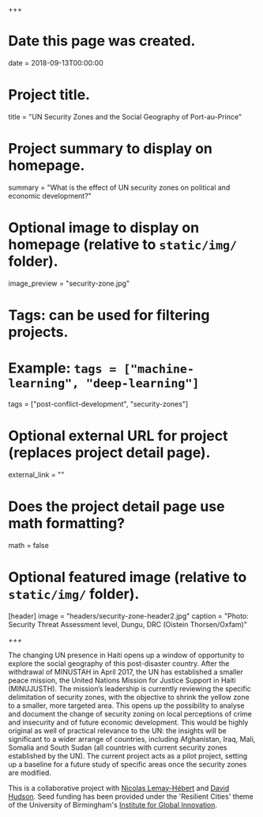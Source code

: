 +++
# Date this page was created.
date = 2018-09-13T00:00:00

# Project title.
title = "UN Security Zones and the Social Geography of Port-au-Prince"

# Project summary to display on homepage.
summary = "What is the effect of UN security zones on political and economic development?"

# Optional image to display on homepage (relative to `static/img/` folder).
image_preview = "security-zone.jpg"

# Tags: can be used for filtering projects.
# Example: `tags = ["machine-learning", "deep-learning"]`
tags = ["post-conflict-development", "security-zones"]

# Optional external URL for project (replaces project detail page).
external_link = ""

# Does the project detail page use math formatting?
math = false

# Optional featured image (relative to `static/img/` folder).
[header]
image = "headers/security-zone-header2.jpg"
caption = "Photo: Security Threat Assessment level, Dungu, DRC (Oistein Thorsen/Oxfam)"

+++

The changing UN presence in Haiti opens up a window of opportunity to explore the social geography of this post-disaster country. After the withdrawal of MINUSTAH in April 2017, the UN has established a smaller peace mission, the United Nations Mission for Justice Support in Haiti (MINUJUSTH). The mission’s leadership is currently reviewing the specific delimitation of security zones, with the objective to shrink the yellow zone to a smaller, more targeted area. This opens up the possibility to analyse and document the change of security zoning on local perceptions of crime and insecurity and of future economic development. This would be highly original as well of practical relevance to the UN: the insights will be significant to a wider arrange of countries, including Afghanistan, Iraq, Mali, Somalia and South Sudan (all countries with current security zones established by the UN). The current project acts as a pilot project, setting up a baseline for a future study of specific areas once the security zones are modified.

This is a collaborative project with [Nicolas Lemay-Hébert](http://ir.bellschool.anu.edu.au/experts-publications/experts/nicolas-lemay-hebert) and [David Hudson](https://www.birmingham.ac.uk/schools/government-society/departments/international-development/staff/profiles/hudson-david.aspx). Seed funding has been provided under the 'Resilient Cities' theme of the University of Birmingham's [Institute for Global Innovation](https://www.birmingham.ac.uk/research/global-goals/igi/index.aspx).

